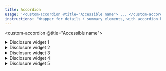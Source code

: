 ```yaml
---
title: Accordion
usage: '<custom-accordion @title="Accessible name"> ... </custom-accordion>'
instructions: 'Wrapper for details / summary elements, with accordion behaviour. Progressively enhanced. '
---
```


<custom-accordion @title="Accessible name">

<details>
		<summary>Disclosure widget 1</summary>
		<p>disclosure widget 1 content.</p>
</details>
<details>
		<summary>Disclosure widget 2</summary>
		<p>disclosure widget 2 content.</p>
</details>
<details>
		<summary>Disclosure widget 3</summary>
		<p>disclosure widget 3 content.</p>
</details>
<details>
		<summary>Disclosure widget 4</summary>
		<p>disclosure widget 4 content.</p>
</details>
<details>
		<summary>Disclosure widget 5</summary>
		<p>disclosure widget 5 content.</p>
</details>

</custom-accordion>
